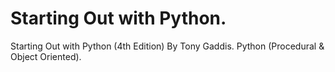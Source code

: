 # Starting Out with Python.
Starting Out with Python (4th Edition) By Tony Gaddis.
Python (Procedural & Object Oriented).
